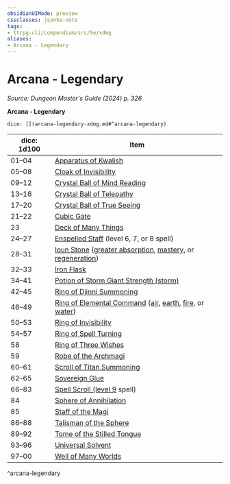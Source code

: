```yaml
---
obsidianUIMode: preview
cssclasses: json5e-note
tags:
- ttrpg-cli/compendium/src/5e/xdmg
aliases:
- Arcana - Legendary
---
```

# Arcana - Legendary
*Source: Dungeon Master's Guide (2024) p. 326* 

**Arcana - Legendary**

`dice: [](arcana-legendary-xdmg.md#^arcana-legendary)`

| dice: 1d100 | Item |
|-------------|------|
| 01–04 | [Apparatus of Kwalish](Інструменти%20ДМ/CLI/items/apparatus-of-kwalish-xdmg.md) |
| 05–08 | [Cloak of Invisibility](Інструменти%20ДМ/CLI/items/cloak-of-invisibility-xdmg.md) |
| 09–12 | [Crystal Ball of Mind Reading](Інструменти%20ДМ/CLI/items/crystal-ball-of-mind-reading-xdmg.md) |
| 13–16 | [Crystal Ball of Telepathy](Інструменти%20ДМ/CLI/items/crystal-ball-of-telepathy-xdmg.md) |
| 17–20 | [Crystal Ball of True Seeing](Інструменти%20ДМ/CLI/items/crystal-ball-of-true-seeing-xdmg.md) |
| 21–22 | [Cubic Gate](Інструменти%20ДМ/CLI/items/cubic-gate-xdmg.md) |
| 23 | [Deck of Many Things](Інструменти%20ДМ/CLI/items/deck-of-many-things-xdmg.md) |
| 24–27 | [Enspelled Staff](Інструменти%20ДМ/CLI/items/enspelled-staff-xdmg.md) (level 6, 7, or 8 spell) |
| 28–31 | [Ioun Stone](Інструменти%20ДМ/CLI/items/ioun-stone-xdmg.md) ([greater absorption](Інструменти%20ДМ/CLI/items/ioun-stone-greater-absorption-xdmg.md), [mastery](Інструменти%20ДМ/CLI/items/ioun-stone-mastery-xdmg.md), or [regeneration](Інструменти%20ДМ/CLI/items/ioun-stone-regeneration-xdmg.md)) |
| 32–33 | [Iron Flask](Інструменти%20ДМ/CLI/items/iron-flask-xdmg.md) |
| 34–41 | [Potion of Storm Giant Strength (storm)](Інструменти%20ДМ/CLI/items/potion-of-storm-giant-strength-xdmg.md) |
| 42–45 | [Ring of Djinni Summoning](Інструменти%20ДМ/CLI/items/ring-of-djinni-summoning-xdmg.md) |
| 46–49 | [Ring of Elemental Command](Інструменти%20ДМ/CLI/items/ring-of-elemental-command-xdmg.md) ([air](Інструменти%20ДМ/CLI/items/ring-of-elemental-command-air-xdmg.md), [earth](Інструменти%20ДМ/CLI/items/ring-of-elemental-command-earth-xdmg.md), [fire](Інструменти%20ДМ/CLI/items/ring-of-elemental-command-fire-xdmg.md), or [water](Інструменти%20ДМ/CLI/items/ring-of-elemental-command-water-xdmg.md)) |
| 50–53 | [Ring of Invisibility](Інструменти%20ДМ/CLI/items/ring-of-invisibility-xdmg.md) |
| 54–57 | [Ring of Spell Turning](Інструменти%20ДМ/CLI/items/ring-of-spell-turning-xdmg.md) |
| 58 | [Ring of Three Wishes](Інструменти%20ДМ/CLI/items/ring-of-three-wishes-xdmg.md) |
| 59 | [Robe of the Archmagi](Інструменти%20ДМ/CLI/items/robe-of-the-archmagi-xdmg.md) |
| 60–61 | [Scroll of Titan Summoning](Інструменти%20ДМ/CLI/items/scroll-of-titan-summoning-xdmg.md) |
| 62–65 | [Sovereign Glue](Інструменти%20ДМ/CLI/items/sovereign-glue-xdmg.md) |
| 66–83 | [Spell Scroll (level 9](Інструменти%20ДМ/CLI/items/spell-scroll-level-9-xdmg.md) spell) |
| 84 | [Sphere of Annihilation](Інструменти%20ДМ/CLI/items/sphere-of-annihilation-xdmg.md) |
| 85 | [Staff of the Magi](Інструменти%20ДМ/CLI/items/staff-of-the-magi-xdmg.md) |
| 86–88 | [Talisman of the Sphere](Інструменти%20ДМ/CLI/items/talisman-of-the-sphere-xdmg.md) |
| 89–92 | [Tome of the Stilled Tongue](Інструменти%20ДМ/CLI/items/tome-of-the-stilled-tongue-xdmg.md) |
| 93–96 | [Universal Solvent](Інструменти%20ДМ/CLI/items/universal-solvent-xdmg.md) |
| 97–00 | [Well of Many Worlds](Інструменти%20ДМ/CLI/items/well-of-many-worlds-xdmg.md) |
^arcana-legendary